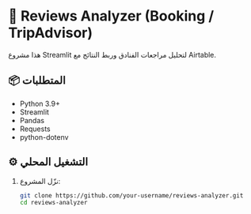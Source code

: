 # 🧠 Reviews Analyzer (Booking / TripAdvisor)

هذا مشروع Streamlit لتحليل مراجعات الفنادق وربط النتائج مع Airtable.

## 📦 المتطلبات
- Python 3.9+
- Streamlit
- Pandas
- Requests
- python-dotenv

## ⚙️ التشغيل المحلي
1. نزّل المشروع:
   ```bash
   git clone https://github.com/your-username/reviews-analyzer.git
   cd reviews-analyzer
